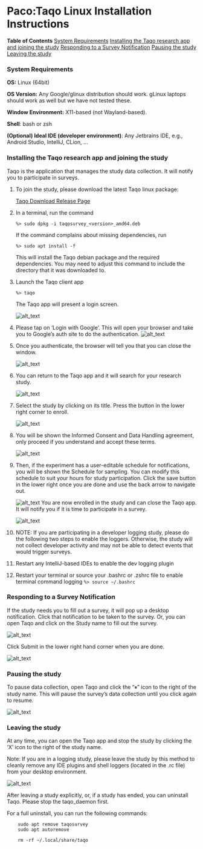 # Paco:Taqo Linux Installation Instructions

**Table of Contents**
[System Requirements](#system-requirements)
[Installing the Taqo research app and joining the study](#installing-the-taqo-research-app-and-joining-the-study)
[Responding to a Survey Notification](#responding-to-a-survey-notification)
[Pausing the study](#pausing-the-study)
[Leaving the study](#leaving-the-study)


### System Requirements

**OS:** Linux (64bit)

**OS Version:** Any Google/glinux distribution should work. gLinux laptops should work as well but we have not tested these.

**Window Environment:** X11-based (not Wayland-based). 

**Shell**: bash or zsh

**(Optional) Ideal IDE (developer environment)**: Any Jetbrains IDE, e.g., Android Studio, IntelliJ, CLion, ...


### Installing the Taqo research app and joining the study 

Taqo is the application that manages the study data collection. It will notify you to participate in surveys. 



1. To join the study, please download the latest Taqo linux package: 

    [Taqo Download Release Page](https://github.com/google/taqo-paco/releases)

2. In a terminal, run the command

    ```
    %> sudo dpkg -i taqosurvey_<version>_amd64.deb
    ```



    If the command complains about missing dependencies, run


    ```
    %> sudo apt install -f

    ```
    This will install the Taqo debian package and the required dependencies. You may need to adjust this command to include the directory that it was downloaded to.


3. Launch the Taqo client app

    ```
    %> taqo

    ```
    The Taqo app will present a login screen.
    
    ![alt_text](images/1-login.png "image_tooltip")


4. Please tap on ‘Login with Google’. This will open your browser and take you to Google’s auth site to do the authentication. 
     ![alt_text](images/2-auth-1.png "image_tooltip")


5. Once you authenticate, the browser will tell you that you can close the window. 

    ![alt_text](images/3-auth-2.png "image_tooltip")


6. You can return to the Taqo app and it will search for your research study.
    
    ![alt_text](images/4-find.png "image_tooltip")


7. Select the study by clicking on its title. Press the button in the lower right corner to enroll. 
    
    ![alt_text](images/5-details.png "image_tooltip")


8. You will be shown the Informed Consent and Data Handling agreement, only proceed if you understand and accept these terms.

     ![alt_text](images/6-consent.png "image_tooltip")


9. Then, if the experiment has a user-editable schedule for notifications,  you will be shown the Schedule for sampling. You can modify this schedule to suit your hours for study participation. Click the save button in the lower right once you are done and use the back arrow to navigate out.

    ![alt_text](images/7-schedule.png "image_tooltip")
    You are now enrolled in the study and can close the Taqo app. It will notify you if it is time to participate in a survey.


    ![alt_text](images/8-joined.png "image_tooltip")


10. NOTE: If you are participating in a developer logging study, please do the following two steps to enable the loggers. Otherwise, the study will not collect developer activity and may not be able to detect events that would trigger surveys.

11. Restart any IntelliJ-based IDEs to enable the dev logging plugin


12. Restart your terminal or source your .bashrc or .zshrc file to enable terminal command logging
     `%> source ~/.bashrc`


### Responding to a Survey Notification 

If the study needs you to fill out a survey, it will pop up a desktop notification. Click that notification to be taken to the survey. Or, you can open Taqo and click on the Study name to fill out the survey.


![alt_text](images/9-running.png "image_tooltip")

Click Submit in the lower right hand corner when you are done.

![alt_text](images/10-survey.png "image_tooltip")


### Pausing the study

To pause data collection, open Taqo and click the “⏸” icon to the right of the study name. This will pause the survey’s data collection until you click again to resume.

![alt_text](images/11-pause.png "image_tooltip")


### Leaving the study

At any time, you can open the Taqo app and stop the study by clicking the ‘X’ icon to the right of the study name. 

Note: If you are in a logging study, please leave the study by this method to cleanly remove any IDE plugins and shell loggers (located in the .rc file) from your desktop environment.

![alt_text](images/12-leave.png "image_tooltip")

After leaving a study explicitly, or, if a study has ended, you can uninstall Taqo. Please stop the taqo\_daemon first.

For a full uninstall, you can run the following commands:

```
    sudo apt remove taqosurvey
    sudo apt autoremove

    rm -rf ~/.local/share/taqo
